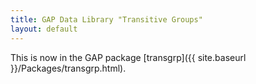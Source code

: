 ```yaml
---
title: GAP Data Library "Transitive Groups"
layout: default
---
```


This is now in the GAP package
[transgrp]({{ site.baseurl }}/Packages/transgrp.html).
